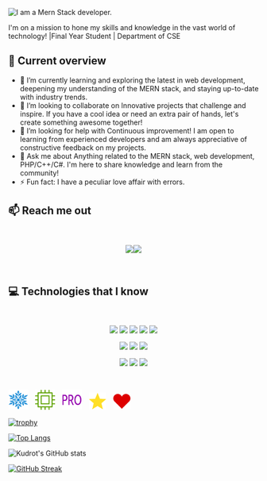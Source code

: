 
![I am a Mern Stack developer.](https://i.ibb.co/D91GWhZ/Github-Banner-with-logo.png)

I'm on a mission to hone my skills and knowledge in the vast world of technology! |Final Year Student | Department of CSE

## :eyes: Current overview
- 🌱 I’m currently learning and exploring the latest in web development, deepening my understanding of the MERN stack, and staying up-to-date with industry trends. 
- 👯 I’m looking to collaborate on Innovative projects that challenge and inspire. If you have a cool idea or need an extra pair of hands, let's create something awesome together! 
- 🤔 I’m looking for help with Continuous improvement! I am open to learning from experienced developers and am always appreciative of constructive feedback on my projects. 
- 💬 Ask me about Anything related to the MERN stack, web development, PHP/C++/C#. I'm here to share knowledge and learn from the community!
-  ⚡ Fun fact:  I have a peculiar love affair with errors.
  
  ## :mailbox: Reach me out

<br />

[<p align="center"><img height="75" src="https://github.com/mir-hussain/mir-hussain/blob/main/images/icons/Linkedin.png">](linkedin.com/in/md-kudrot-e-khoda-225a9924b)[<img height="75" src="https://github.com/mir-hussain/mir-hussain/blob/main/images/icons/Facebook.png">](https://www.facebook.com/kudrotekhodarose)

<br />

## :computer: Technologies that I know

<br>
<p align="center">
<img src="https://github.com/mir-hussain/mir-hussain/blob/main/images/icons/HTML.png"/>
<img src="https://github.com/mir-hussain/mir-hussain/blob/main/images/icons/css.png"/>
<img src="https://github.com/mir-hussain/mir-hussain/blob/main/images/icons/JavaScript.png"/>
<img src="https://github.com/mir-hussain/mir-hussain/blob/main/images/icons/c.png"/>
<img src="https://github.com/mir-hussain/mir-hussain/blob/main/images/icons/cpp.png"/>
</p>
<p align="center">
<img src="https://github.com/mir-hussain/mir-hussain/blob/main/images/icons/react.png"/>
<img src="https://github.com/mir-hussain/mir-hussain/blob/main/images/icons/tailwind.png"/>
<img src="https://github.com/mir-hussain/mir-hussain/blob/main/images/icons/firebase.png"/>
</p>
<p align="center">
<img src="https://github.com/mir-hussain/mir-hussain/blob/main/images/icons/node.png"/>
<img src="https://github.com/mir-hussain/mir-hussain/blob/main/images/icons/express.png"/>
<img src="https://github.com/mir-hussain/mir-hussain/blob/main/images/icons/mongo.png"/>
</p><br/>

<a href='https://archiveprogram.github.com/'><img src='https://raw.githubusercontent.com/acervenky/animated-github-badges/master/assets/acbadge.gif' width='40' height='40'></a> <a href='https://docs.github.com/en/developers'><img src='https://raw.githubusercontent.com/acervenky/animated-github-badges/master/assets/devbadge.gif' width='40' height='40'></a> <a href='https://github.com/pricing'><img src='https://raw.githubusercontent.com/acervenky/animated-github-badges/master/assets/pro.gif' width='40' height='40'></a> <a href='https://stars.github.com/'><img src='https://raw.githubusercontent.com/acervenky/animated-github-badges/master/assets/starbadge.gif' width='35' height='35'></a> <a href='https://docs.github.com/en/github/supporting-the-open-source-community-with-github-sponsors'><img src='https://raw.githubusercontent.com/acervenky/animated-github-badges/master/assets/sponsorbadge.gif' width='35' height='35'></a> 

[![trophy](https://github-profile-trophy.vercel.app/?username=Kudrot467)](https://github.com/ryo-ma/github-profile-trophy)

[![Top Langs](https://github-readme-stats.vercel.app/api/top-langs/?username=Kudrot467&layout=donut-vertical)](https://github.com/anuraghazra/github-readme-stats)

![Kudrot's GitHub stats](https://github-readme-stats.vercel.app/api?username=Kudrot467&show_icons=true&theme=ambient_gradient) 

[![GitHub Streak](https://streak-stats.demolab.com/?user=Kudrot467&theme=ambient-gradient)](https://git.io/streak-stats) 

